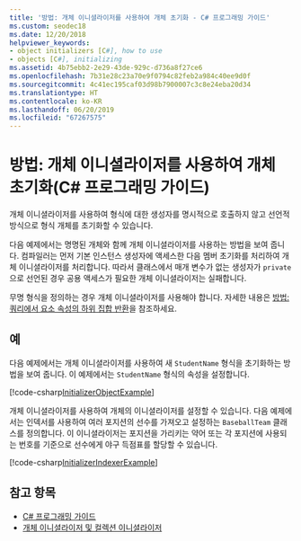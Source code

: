 ```yaml
---
title: '방법: 개체 이니셜라이저를 사용하여 개체 초기화 - C# 프로그래밍 가이드'
ms.custom: seodec18
ms.date: 12/20/2018
helpviewer_keywords:
- object initializers [C#], how to use
- objects [C#], initializing
ms.assetid: 4b75ebb2-2e29-43de-929c-d736a8f27ce6
ms.openlocfilehash: 7b31e28c23a70e9f0794c82feb2a984c40ee9d0f
ms.sourcegitcommit: 4c41ec195caf03d98b7900007c3c8e24eba20d34
ms.translationtype: HT
ms.contentlocale: ko-KR
ms.lasthandoff: 06/20/2019
ms.locfileid: "67267575"
---
```

# <a name="how-to-initialize-objects-by-using-an-object-initializer-c-programming-guide"></a>방법: 개체 이니셜라이저를 사용하여 개체 초기화(C# 프로그래밍 가이드)

개체 이니셜라이저를 사용하여 형식에 대한 생성자를 명시적으로 호출하지 않고 선언적 방식으로 형식 개체를 초기화할 수 있습니다.  
  
다음 예제에서는 명명된 개체와 함께 개체 이니셜라이저를 사용하는 방법을 보여 줍니다. 컴파일러는 먼저 기본 인스턴스 생성자에 액세스한 다음 멤버 초기화를 처리하여 개체 이니셜라이저를 처리합니다. 따라서 클래스에서 매개 변수가 없는 생성자가 `private`으로 선언된 경우 공용 액세스가 필요한 개체 이니셜라이저는 실패합니다.
  
무명 형식을 정의하는 경우 개체 이니셜라이저를 사용해야 합니다. 자세한 내용은 [방법: 쿼리에서 요소 속성의 하위 집합 반환](how-to-return-subsets-of-element-properties-in-a-query.md)을 참조하세요.  
  
## <a name="example"></a>예  

다음 예제에서는 개체 이니셜라이저를 사용하여 새 `StudentName` 형식을 초기화하는 방법을 보여 줍니다. 이 예제에서는 `StudentName` 형식의 속성을 설정합니다.
  
[!code-csharp[InitializerObjectExample](../../../../samples/snippets/csharp/programming-guide/classes-and-structs/object-collection-initializers/HowToObjectInitializers.cs#HowToObjectInitializers)]  

개체 이니셜라이저를 사용하여 개체의 이니셜라이저를 설정할 수 있습니다. 다음 예제에서는 인덱서를 사용하여 여러 포지션의 선수를 가져오고 설정하는 `BaseballTeam` 클래스를 정의합니다. 이 이니셜라이저는 포지션을 가리키는 약어 또는 각 포지션에 사용되는 번호를 기준으로 선수에게 야구 득점표를 할당할 수 있습니다.

[!code-csharp[InitializerIndexerExample](../../../../samples/snippets/csharp/programming-guide/classes-and-structs/object-collection-initializers/HowToIndexInitializer.cs#HowToIndexInitializer)]  

## <a name="see-also"></a>참고 항목

- [C# 프로그래밍 가이드](../index.md)
- [개체 이니셜라이저 및 컬렉션 이니셜라이저](object-and-collection-initializers.md)
